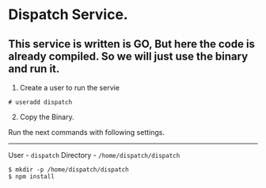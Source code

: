 # Dispatch Service.

## This service is written is GO, But here the code is already compiled. So we will just use the binary and run it.

1. Create a user to run the servie 

```
# useradd dispatch
```

2. Copy the Binary.

Run the next commands with following settings.

****

User - `dispatch`
Directory - `/home/dispatch/dispatch`

```
$ mkdir -p /home/dispatch/dispatch 
$ npm install
```